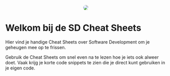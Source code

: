 <p align="center">
  <img src="/assets/images/CheatSheets-logo.jpeg" style="border-radius: 50px">
</p>

# Welkom bij de SD Cheat Sheets

Hier vind je handige Cheat Sheets over Software Development om je geheugen mee op te frissen.

Gebruik de Cheat Sheets om snel even na te lezen hoe je iets ook alweer doet. Vaak krijg je korte code snippets te zien die je direct kunt gebruiken in je eigen code.